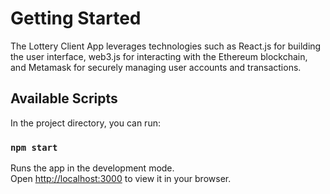 # Getting Started

The Lottery Client App leverages technologies such as React.js for building the user interface, web3.js for interacting with the Ethereum blockchain, and Metamask for securely managing user accounts and transactions.

## Available Scripts

In the project directory, you can run:

### `npm start`

Runs the app in the development mode.\
Open [http://localhost:3000](http://localhost:3000) to view it in your browser.
